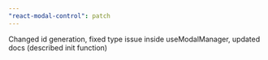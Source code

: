 ```yaml
---
"react-modal-control": patch
---
```


Changed id generation, fixed type issue inside useModalManager, updated docs (described init function)
